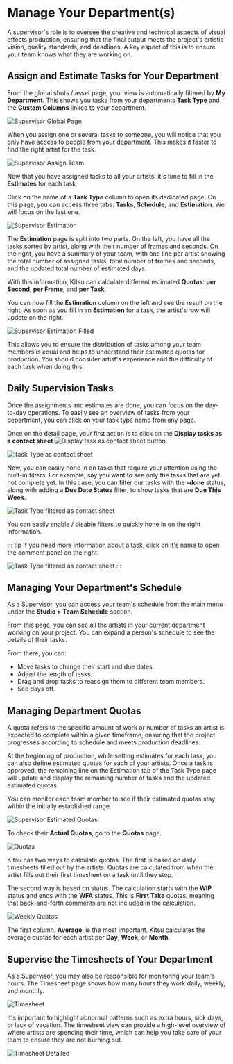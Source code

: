 # Manage Your Department(s)

A supervisor's role is to oversee the creative and technical aspects of visual effects production, ensuring that the final output meets the project's artistic vision, quality standards, and deadlines. A key aspect of this is to ensure your team knows what they are working on.

## Assign and Estimate Tasks for Your Department

From the global shots / asset page, your view is automatically filtered by **My Department**. This shows you tasks from your departments **Task Type** and the **Custom Columns** linked to your department.

![Supervisor Global Page](../img/getting-started/supervisor_global_page.png)

When you assign one or several tasks to someone, you will notice that you only have access to people from your department. This makes it faster to find the right artist for the task.

![Supervisor Assign Team](../img/getting-started/supervisor_assign_team.png)

Now that you have assigned tasks to all your artists, it's time to fill in the **Estimates** for each task.

Click on the name of a **Task Type** column to open its dedicated page. On this page, you can access three tabs: **Tasks**, **Schedule**, and **Estimation**. We will focus on the last one.

![Supervisor Estimation](../img/getting-started/supervisor_estimation.png)

The **Estimation** page is split into two parts. On the left, you have all the tasks sorted by artist, along with their number of frames and seconds. On the right, you have a summary of your team, with one line per artist showing the total number of assigned tasks, total number of frames and seconds, and the updated total number of estimated days.

With this information, Kitsu can calculate different estimated **Quotas**: **per Second**, **per Frame**, and **per Task**.

You can now fill the **Estimation** column on the left and see the result on the right. As soon as you fill in an **Estimation** for a task, the artist's row will update on the right.

![Supervisor Estimation Filled](../img/getting-started/supervisor_estimation_filled.png)

This allows you to ensure the distribution of tasks among your team members is equal and helps to understand their estimated quotas for production. You should consider artist's experience and the difficulty of each task when doing this.

## Daily Supervision Tasks

Once the assignments and estimates are done, you can focus on the day-to-day operations. To easily see an overview of tasks from your department, you can click on your task type name from any page.

Once on the detail page, your first action is to click on the **Display tasks as a contact sheet** ![Display task as contact sheet](../img/getting-started/contact_sheet.png) button.

![Task Type as contact sheet](../img/getting-started/task_type_contact_sheet.png)

Now, you can easily hone in on tasks that require your attention using the built-in filters. For example, say you want to see only the tasks that are yet not complete yet. In this case, you can filter our tasks with the **-done** status, along with adding a **Due Date Status** filter, to show tasks that are **Due This Week**.

![Task Type filtered as contact sheet](../img/getting-started/task_type_contact_sheet_filtered.png)

You can easily enable / disable filters to quickly hone in on the right information.

::: tip
If you need more information about a task, click on it's name to open the comment panel on the right.

![Task Type filtered as contact sheet](../img/getting-started/task_type_contact_sheet_panel.png)
:::

## Managing Your Department's Schedule

As a Supervisor, you can access your team's schedule from the main menu under the **Studio > Team Schedule** section.

From this page, you can see all the artists in your current department working on your project. You can expand a person's schedule to see the details of their tasks.

From there, you can:
- Move tasks to change their start and due dates.
- Adjust the length of tasks.
- Drag and drop tasks to reassign them to different team members.
- See days off.

<!-- Need to include screenshot here -->

## Managing Department Quotas

A quota refers to the specific amount of work or number of tasks an artist is expected to complete within a given timeframe, ensuring that the project progresses according to schedule and meets production deadlines.

At the beginning of production, while setting estimates for each task, you can also define estimated quotas for each of your artists. Once a task is approved, the remaining line on the Estimation tab of the Task Type page will update and display the remaining number of tasks and the updated estimated quotas.

You can monitor each team member to see if their estimated quotas stay within the initially established range.

![Supervisor Estimated Quotas](../img/getting-started/supervisor_quotas_estimated.png)

To check their **Actual Quotas**, go to the **Quotas** page.

![Quotas](../img/getting-started/supervisor_quotas.png)

Kitsu has two ways to calculate quotas. The first is based on daily timesheets filled out by the artists. Quotas are calculated from when the artist fills out their first timesheet on a task until they stop.

The second way is based on status. The calculation starts with the **WIP** status and ends with the **WFA** status. This is **First Take** quotas, meaning that back-and-forth comments are not included in the calculation.

![Weekly Quotas](../img/getting-started/supervisor_quotas_week.png)

The first column, **Average**, is the most important. Kitsu calculates the average quotas for each artist per **Day**, **Week**, or **Month**.

## Supervise the Timesheets of Your Department

As a Supervisor, you may also be responsible for monitoring your team's hours. The Timesheet page shows how many hours they work daily, weekly, and monthly.

![Timesheet](../img/getting-started/supervisor_timesheet_team.png)

It's important to highlight abnormal patterns such as extra hours, sick days, or lack of vacation. The timesheet view can provide a high-level overview of where artists are spending their time, which can help you take care of your team to ensure they are not burning out.

![Timesheet Detailed](../img/getting-started/supervisor_timesheet_team_detail.png)